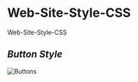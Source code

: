 # Web-Site-Style-CSS
Web-Site-Style-CSS

*Button Style*
------------------

![Buttons](https://user-images.githubusercontent.com/46102435/132731150-a005c039-1f6f-4918-913d-7750f713d3e2.PNG)
